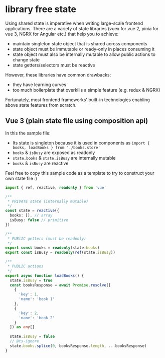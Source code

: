 # library free state

Using shared state is imperative when writing large-scale frontend applications. There are a variety of state libraries (vuex for vue 2, pinia for vue 3, NGRX for Angular etc.) that help you to achieve:
- maintain singleton state object that is shared across components
- state object must be immutable or ready-only in places consuming it
- state object must also be internally mutable to allow public actions to change state
- state getters/selectors must be reactive

However, these libraries have common drawbacks:
- they have learning curves
- too much boilerplate that overkills a simple feature (e.g. redux & NGRX)

Fortunately, most frontend frameworks' built-in technologies enabling above state features from scratch.

## Vue 3 (plain state file using composition api)

In this the sample file:
- Its state is singleton because it is used in components as `import { books, loadBooks } from './books.store'`
- `books` & `isBusy` are exposed as readonly
- `state.books` & `state.isBusy` are internally mutable
- `books` & `isBusy` are reactive

Feel free to copy this sample code as a template to try to construct your own state file :)

```ts
import { ref, reactive, readonly } from 'vue'

/**
 * PRIVATE state (internally mutable)
 */
const state = reactive({
  books: [], // array
  isBusy: false // primitive
})

/**
 * PUBlIC getters (must be readonly)
 */
export const books = readonly(state.books)
export const isBusy = readonly(ref(state.isBusy))

/**
 * PUBLIC actions
 */
export async function loadBooks() {
  state.isBusy = true
  const booksResponse = await Promise.resolve([
    {
      'key': 1,
      'name': 'book 1'
    },
    {
      'key': 2,
      'name': 'book 2'
    }
  ]) as any[]
  
  state.isBusy = false
  // @ts-ignore
  state.books.splice(0, booksResponse.length, ...booksResponse)
}

```
